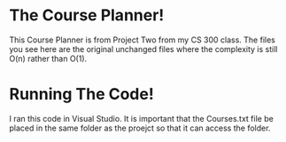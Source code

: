 # The Course Planner!
This Course Planner is from Project Two from my CS 300 class. The files you see here are the original unchanged files where the complexity is still O(n) rather than O(1).

# Running The Code!
I ran this code in Visual Studio. It is important that the Courses.txt file be placed in the same folder as the proejct so that it can access the folder.

